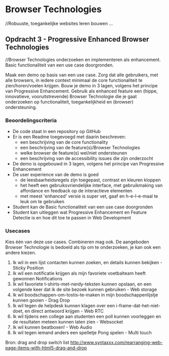 # Browser Technologies
//Robuuste, toegankelijke websites leren bouwen …

## Opdracht 3 - Progressive Enhanced Browser Technologies
//Browser Technologies onderzoeken en implementeren als enhancement. Basic functionaliteit van een use case doorgronden.

Maak een demo op basis van een use case. Zorg dat alle gebruikers, met alle browsers, in iedere context minimaal de core functionaliteit te zien/horen/voelen krijgen. Bouw je demo in 3 lagen, volgens het principe van Progressive Enhancement. Gebruik als enhanced feature een (hippe, innovatieve, vooruitstrevende) Browser Technologie die je gaat onderzoeken op functionaliteit, toegankelijkheid en (browser) ondersteuning.

### Beoordelingscriteria
- De code staat in een repository op GitHub
- Er is een Readme toegevoegd met daarin beschreven:
  - een beschrijving van de core functionality
  - een beschrijving van de feature(s)/Browser Technologies
  - welke browser de feature(s) wel/niet ondersteunen
  - een beschrijving van de accessibility issues die zijn onderzocht
- De demo is opgebouwd in 3 lagen, volgens het principe van Progressive Enhancement
- De user experience van de demo is goed
  - de leesbaarheidsregels zijn toegepast, contrast en kleuren kloppen
  - het heeft een gebruiksvriendelijke interface, met gebruikmaking van affordance en feedback op de interactieve elementen
  - met meest 'enhanced' versie is super vet, gaaf en h-e-l-e-maal te leuk om te gebruiken
- Student kan de Basic functionaliteit van een use case doorgronden
- Student kan uitleggen wat Progressive Enhancement en Feature Detectie is en hoe dit toe te passen in Web Development

### Usecases
Kies één van deze use cases. Combineren mag ook. De aangeboden Browser Technologie is bedoeld als tip om te onderzoeken, je kan ook een andere kiezen.
1. Ik wil in een lijst contacten kunnen zoeken, en details kunnen bekijken - Sticky Position
2. Ik wil een notificatie krijgen als mijn favoriete voetbalteam heeft gewonnen Notifications
3. Ik wil favoriete t-shirts-met-nerdy-teksten kunnen opslaan, en een volgende keer dat ik de site bezoek kunnen gebruiken - Web storage
4. Ik wil boodschappen-om-tostis-te-maken in mijn boodschappenlijstje kunnen gooien - Drag Drop
5. Ik wil tegen de helpdesk kunnen klagen over een i-frame-dat-het-niet-doet, en direct antwoord krijgen - Web RTC
6. Ik wil tijdens een college aan studenten een poll kunnen voorleggen en de resultaten meteen kunnen laten zien - Websocket
7. Ik wil kunnen beatboxen! - Web Audio
8. Ik wil tegen iemand anders een spelletje Pong spelen - Multi touch

Bron: drag and drop switch list
http://www.syntaxxx.com/rearranging-web-page-items-with-html5-drag-and-drop